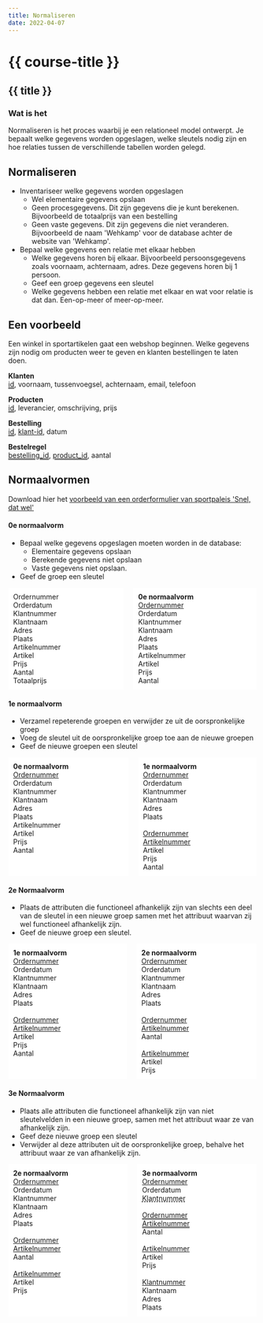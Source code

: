 ```yaml
---
title: Normaliseren
date: 2022-04-07
---
```


# {{ course-title }}

## {{ title }}
### Wat is het
Normaliseren is het proces waarbij je een relationeel model ontwerpt. Je bepaalt welke gegevens worden opgeslagen, welke sleutels nodig zijn en hoe relaties tussen de verschillende tabellen worden gelegd.

## Normaliseren
* Inventariseer welke gegevens worden opgeslagen
  * Wel elementaire gegevens opslaan
  * Geen procesgegevens. Dit zijn gegevens die je kunt berekenen. Bijvoorbeeld de totaalprijs van een bestelling
  * Geen vaste gegevens. Dit zijn gegevens die niet veranderen. Bijvoorbeeld de naam 'Wehkamp' voor de database achter de website van 'Wehkamp'.
* Bepaal welke gegevens een relatie met elkaar hebben
  * Welke gegevens horen bij elkaar. Bijvoorbeeld persoonsgegevens zoals voornaam, achternaam, adres. Deze gegevens horen bij 1 persoon.
  * Geef een groep gegevens een sleutel
  * Welke gegevens hebben een relatie met elkaar en wat voor relatie is dat dan. Een-op-meer of meer-op-meer.

## Een voorbeeld
Een winkel in sportartikelen gaat een webshop beginnen. Welke gegevens zijn nodig om producten weer te geven en klanten bestellingen te laten doen.

**Klanten**  
<u style="text-decoration-style:double;">id</u>, voornaam, tussenvoegsel, achternaam, email, telefoon

**Producten**  
<u style="text-decoration-style:double;">id</u>, leverancier, omschrijving, prijs

**Bestelling**  
<u style="text-decoration-style:double;">id</u>, <u>klant-id</u>, datum

**Bestelregel**  
<u style="text-decoration-style:double;">bestelling_id</u>, <u style="text-decoration-style:double;">product_id</u>, aantal

## Normaalvormen
Download hier het [voorbeeld van een orderformulier van sportpaleis 'Snel, dat wel'](https://static.edutorial.nl/dbo/normaliseren_voorbeeld.pdf)

#### 0e normaalvorm
* Bepaal welke gegevens opgeslagen moeten worden in de database:
  * Elementaire gegevens opslaan
  * Berekende gegevens niet opslaan
  * Vaste gegevens niet opslaan. 
* Geef de groep een sleutel

<div class="html">
  <div style="width:100%;display:flex;justify-content: space-between;gap:20px">
    <div style="padding:10px;min-height:100px;flex-grow:1;background-color: white">
      Ordernummer<br>
      Orderdatum<br>
      Klantnummer<br>
      Klantnaam<br>
      Adres<br>
      Plaats<br>
      Artikelnummer<br>
      Artikel<br>
      Prijs<br>
      Aantal<br>
      Totaalprijs<br>
    </div>
    <div style="padding:10px;min-height:100px;flex-grow:1;background-color: white">
      <b>0e normaalvorm</b><br>
      <u>Ordernummer</u><br>
      Orderdatum<br>
      Klantnummer<br>
      Klantnaam<br>
      Adres<br>
      Plaats<br>
      Artikelnummer<br>
      Artikel<br>
      Prijs<br>
      Aantal<br>
    </div>
  </div>
</div>

#### 1e normaalvorm
* Verzamel repeterende groepen en verwijder ze uit de oorspronkelijke groep
* Voeg de sleutel uit de oorspronkelijke groep toe aan de nieuwe groepen
* Geef de nieuwe groepen een sleutel

<div class="html">
  <div style="width:100%;display:flex;justify-content: space-between;gap:20px">
    <div style="padding:10px;min-height:100px;flex-grow:1;background-color: white">
      <b>0e normaalvorm</b><br>
      <u>Ordernummer</u><br>
      Orderdatum<br>
      Klantnummer<br>
      Klantnaam<br>
      Adres<br>
      Plaats<br>
      Artikelnummer<br>
      Artikel<br>
      Prijs<br>
      Aantal<br>
    </div>
    <div style="padding:10px;min-height:100px;flex-grow:1;background-color: white">
      <b>1e normaalvorm</b><br>
      <u>Ordernummer</u><br>
      Orderdatum<br>
      Klantnummer<br>
      Klantnaam<br>
      Adres<br>
      Plaats<br>
      <br>
      <u>Ordernummer</u><br>
      <u>Artikelnummer</u><br>
      Artikel<br>
      Prijs<br>
      Aantal<br>
    </div>
  </div>
</div>

#### 2e Normaalvorm
* Plaats de attributen die functioneel afhankelijk zijn van slechts een deel van de sleutel in een nieuwe groep samen met het attribuut waarvan zij wel functioneel afhankelijk zijn.
* Geef de nieuwe groep een sleutel.

<div class="html">
  <div style="width:100%;display:flex;justify-content: space-between;gap:20px">
    <div style="padding:10px;min-height:100px;flex-grow:1;background-color: white">
      <b>1e normaalvorm</b><br>
      <u>Ordernummer</u><br>
      Orderdatum<br>
      Klantnummer<br>
      Klantnaam<br>
      Adres<br>
      Plaats<br>
      <br>
      <u>Ordernummer</u><br>
      <u>Artikelnummer</u><br>
      Artikel<br>
      Prijs<br>
      Aantal<br>
    </div>
    <div style="padding:10px;min-height:100px;flex-grow:1;background-color: white">
      <b>2e normaalvorm</b><br>
      <u>Ordernummer</u><br>
      Orderdatum<br>
      Klantnummer<br>
      Klantnaam<br>
      Adres<br>
      Plaats<br>
      <br>
      <u>Ordernummer</u><br>
      <u>Artikelnummer</u><br>
      Aantal<br>
      <br>
      <u>Artikelnummer</u><br>
      Artikel<br>
      Prijs<br>
    </div>
  </div>
</div>

#### 3e Normaalvorm
* Plaats alle attributen die functioneel afhankelijk zijn van niet sleutelvelden in een nieuwe groep, samen met het attribuut waar ze van afhankelijk zijn.
* Geef deze nieuwe groep een sleutel
* Verwijder al deze attributen uit de oorspronkelijke groep, behalve het attribuut waar ze van afhankelijk zijn.

<div class="html">
  <div style="width:100%;display:flex;justify-content: space-between;gap:20px">
    <div style="padding:10px;min-height:100px;flex-grow:1;background-color: white">
      <b>2e normaalvorm</b><br>
      <u>Ordernummer</u><br>
      Orderdatum<br>
      Klantnummer<br>
      Klantnaam<br>
      Adres<br>
      Plaats<br>
      <br>
      <u>Ordernummer</u><br>
      <u>Artikelnummer</u><br>
      Aantal<br>
      <br>
      <u>Artikelnummer</u><br>
      Artikel<br>
      Prijs<br>
    </div>
    <div style="padding:10px;min-height:100px;flex-grow:1;background-color: white">
      <b>3e normaalvorm</b><br>
      <u>Ordernummer</u><br>
      Orderdatum<br>
      <u style="text-decoration-style: dashed">Klantnummer</u><br>
      <br>
      <u style="text-decoration-style: double">Ordernummer</u><br>
      <u style="text-decoration-style: double">Artikelnummer</u><br>
      Aantal<br>
      <br>
      <u>Artikelnummer</u><br>
      Artikel<br>
      Prijs<br>
      <br>
      <u>Klantnummer</u><br>
      Klantnaam<br>
      Adres<br>
      Plaats<br>
    </div>
  </div>
</div>